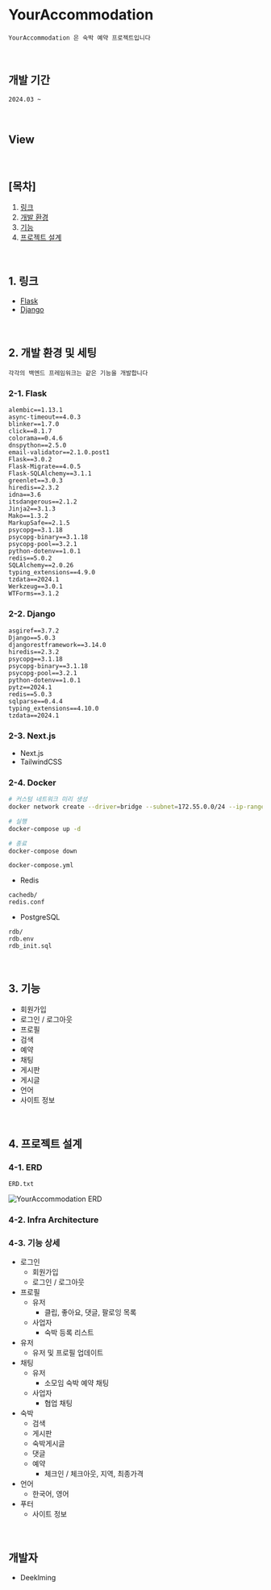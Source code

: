 # YourAccommodation

```
YourAccommodation 은 숙박 예약 프로젝트입니다
```

<br>

## 개발 기간
```
2024.03 ~ 
```

<br>

## View

<br>

## [목차]
1. [링크](#1-링크)
2. [개발 환경](#2-개발-환경)
3. [기능](#3-기능)
4. [프로젝트 설계](#4-프로젝트-설계)

<br>

## 1. 링크

- [Flask](https://flask.palletsprojects.com/en/3.0.x/)
- [Django](https://www.djangoproject.com/)

<br>

## 2. 개발 환경 및 세팅
```
각각의 백엔드 프레임워크는 같은 기능을 개발합니다
```

### 2-1. Flask
```
alembic==1.13.1
async-timeout==4.0.3
blinker==1.7.0
click==8.1.7
colorama==0.4.6
dnspython==2.5.0
email-validator==2.1.0.post1
Flask==3.0.2
Flask-Migrate==4.0.5
Flask-SQLAlchemy==3.1.1
greenlet==3.0.3
hiredis==2.3.2
idna==3.6
itsdangerous==2.1.2
Jinja2==3.1.3
Mako==1.3.2
MarkupSafe==2.1.5
psycopg==3.1.18
psycopg-binary==3.1.18
psycopg-pool==3.2.1
python-dotenv==1.0.1
redis==5.0.2
SQLAlchemy==2.0.26
typing_extensions==4.9.0
tzdata==2024.1
Werkzeug==3.0.1
WTForms==3.1.2
```

### 2-2. Django
```
asgiref==3.7.2
Django==5.0.3
djangorestframework==3.14.0
hiredis==2.3.2
psycopg==3.1.18
psycopg-binary==3.1.18
psycopg-pool==3.2.1
python-dotenv==1.0.1
pytz==2024.1
redis==5.0.3
sqlparse==0.4.4
typing_extensions==4.10.0
tzdata==2024.1
```

### 2-3. Next.js
- Next.js
- TailwindCSS

### 2-4. Docker
```bash
# 커스텀 네트워크 미리 생성
docker network create --driver=bridge --subnet=172.55.0.0/24 --ip-range=172.55.0.0/24 --gateway=172.55.0.1 mynet

# 실행
docker-compose up -d

# 종료
docker-compose down
```
```
docker-compose.yml
```

- Redis
```
cachedb/
redis.conf
```

- PostgreSQL
```
rdb/
rdb.env
rdb_init.sql
```

<br>

## 3. 기능

- 회원가입
- 로그인 / 로그아웃
- 프로필
- 검색
- 예약
- 채팅
- 게시판
- 게시글
- 언어
- 사이트 정보

<br>

## 4. 프로젝트 설계

### 4-1. ERD
```
ERD.txt
```
![YourAccommodation ERD](https://github.com/Deeklming/YourAccommodation/assets/71743128/d93b1068-3664-476c-94ba-586af67726aa)

### 4-2. Infra Architecture

<!-- ![YourAccommodation Infra]() -->

### 4-3. 기능 상세
- 로그인
    - 회원가입
    - 로그인 / 로그아웃
- 프로필
    - 유저
        - 클립, 좋아요, 댓글, 팔로잉 목록
    - 사업자
        - 숙박 등록 리스트
- 유저
    - 유저 및 프로필 업데이트
- 채팅
    - 유저
        - 소모임 숙박 예약 채팅
    - 사업자
        - 협업 채팅
- 숙박
    - 검색
    - 게시판
    - 숙박게시글
    - 댓글
    - 예약
        - 체크인 / 체크아웃, 지역, 최종가격
- 언어
    - 한국어, 영어
- 푸터
    - 사이트 정보

<br>

## 개발자

- Deeklming

<br>
